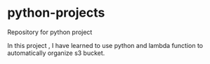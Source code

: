 # python-projects
Repository for python project


In this project , I have learned to use python and lambda function to automatically organize s3 bucket.
